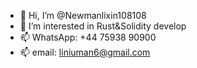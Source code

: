- 👋 Hi, I’m @Newmanlixin108108
- 👀 I’m interested in Rust&Solidity develop
- 📫 WhatsApp: +44 75938 90900
- 📫 email: liniuman6@gmail.com
